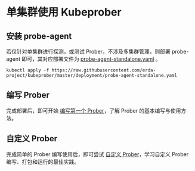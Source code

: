 # 单集群使用 Kubeprober

## 安装 probe-agent
若仅针对单集群进行探测，或测试 Prober，不涉及多集群管理，则部署 probe-agent 即可，其对应部署文件为 [probe-agent-standalone.yaml](https://github.com/erda-project/kubeprober/blob/master/deployment/probe-agent-standalone.yaml) 。

```
kubectl apply -f https://raw.githubusercontent.com/erda-project/kubeprober/master/deployment/probe-agent-standalone.yaml
```

## 编写 Prober
完成部署后，即可开始 [编写第一个 Prober](../guides/first_prober.md)，了解 Prober 的基本编写与使用方法。

## 自定义 Prober
完成简单的 Prober 编写使用后，即可尝试 [自定义 Prober](../best-practices/custom_prober.md)，学习自定义 Prober 编写、打包和运行的最佳实践。